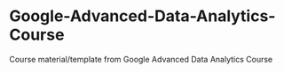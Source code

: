 # Google-Advanced-Data-Analytics-Course
Course material/template from Google Advanced Data Analytics Course

